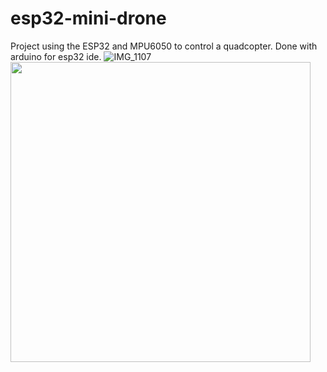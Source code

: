 # esp32-mini-drone
Project using the ESP32 and MPU6050 to control a quadcopter. Done with arduino for esp32 ide.
![IMG_1107](https://user-images.githubusercontent.com/57391611/86619881-fe638e80-bfd8-11ea-81b7-feb3bdd74502.JPG)
<img src="https://img.youtube.com/vi/ip641WmY4pA/maxresdefault.jpg" width="480" />
